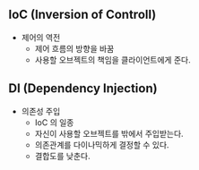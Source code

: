 ## IoC (Inversion of Controll)

- 제어의 역전
    - 제어 흐름의 방향을 바꿈
    - 사용할 오브젝트의 책임을 클라이언트에게 준다.

## DI (Dependency Injection)

- 의존성 주입
    - IoC 의 일종
    - 자신이 사용할 오브젝트를 밖에서 주입받는다.
    - 의존관계를 다이나믹하게 결정할 수 있다.
    - 결합도를 낮춘다.